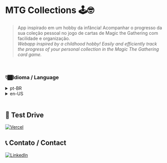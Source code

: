 # MTG Collections 🕹️🤓
> App inspirado em um hobby da infância! Acompanhar o progresso da sua coleção pessoal no jogo de cartas de Magic the Gathering com facilidade e organização. <br>
> _Webapp inspired by a childhood hobby! Easily and efficiently track the progress of your personal collection in the Magic The Gathering card game._
<br>

### 👇🏾Idioma / Language 
<details>
<summary> pt-BR </summary>
 
## 🎯 Objetivo  

Desenvolver um aplicativo que forneça dados atualizados sobre as cartas e seus preços, permitindo ao usuário salvar e gerenciar seu progresso de maneira intuitiva e eficiente.

## 📝 Descrição  

Este projeto foi criado utilizando React e TypeScript, com a biblioteca Axios para gerenciar requisições HTTP e Material-UI para uma interface visual moderna e responsiva. A aplicação foi projetada para proporcionar uma experiência de usuário fluida e visualmente atraente. 

## 🏔️ Desafio  

O principal desafio foi otimizar a performance do aplicativo para evitar o envio simultâneo de 300 requisições à API responsável pelos dados das cartas, o que poderia sobrecarregar o sistema e impactar negativamente a experiência do usuário.

## 💡 Solução  
Para enfrentar esse desafio, implementei técnicas de Paginação e Lazy Loading. A paginação foi adicionada para controlar o número de cartas exibidas de uma vez, e a biblioteca react-intersection-observer foi utilizada para implementar o lazy loading, garantindo que as requisições à API fossem realizadas apenas quando as cartas estivessem prestes a aparecer na tela.
 
## ⚙️ Tecnologias Utilizadas  

React | TypeScript | Axios | Material-UI | react-router-dom 

</details>


<details>
<summary> en-US </summary>

## 🎯 Goal  

Develop an application that provides up-to-date data on cards and their prices, allowing users to save and manage their progress in an intuitive and efficient manner.
 
## 📝 Description  

This project was built using React and TypeScript, with Axios for managing HTTP requests and Material-UI for a modern and responsive visual interface. The application was designed to deliver a smooth and visually appealing user experience.

## 🏔️ Challenge  

The main challenge was optimizing the application's performance to prevent sending 300 simultaneous requests to the API that provides card data, which could overload the system and negatively impact the user experience.

## 💡 Solution  
To address this challenge, I implemented Pagination and Lazy Loading techniques. Pagination was added to manage the number of cards displayed at once, and the react-intersection-observer library was used to implement lazy loading, ensuring that API requests were made only when cards were about to appear on the screen.

## ⚙️ Tools Used  

React | TypeScript | Axios | Material-UI | react-router-dom

</details><br>

## 🚗 Test Drive 
<a href="https://mtg-collection.vercel.app/">

 ![Vercel](https://img.shields.io/badge/vercel-%23000000.svg?style=for-the-badge&logo=vercel&logoColor=white) <br>
 
</a>

## 📞 Contato / Contact 

<a href="https://www.linkedin.com/in/rafael-de-paiva-maio/">

![LinkedIn](https://img.shields.io/badge/linkedin-%230077B5.svg?style=for-the-badge&logo=linkedin&logoColor=white)

</a>
